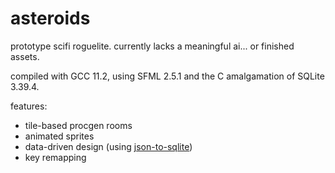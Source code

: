 # asteroids
prototype scifi roguelite. currently lacks a meaningful ai... or finished assets.
 
compiled with GCC 11.2, using SFML 2.5.1 and the C amalgamation of SQLite 3.39.4.

features:

  *  tile-based procgen rooms
  *  animated sprites
  *  data-driven design (using [json-to-sqlite](https://github.com/surfactants/json-to-sqlite))
  *  key remapping
